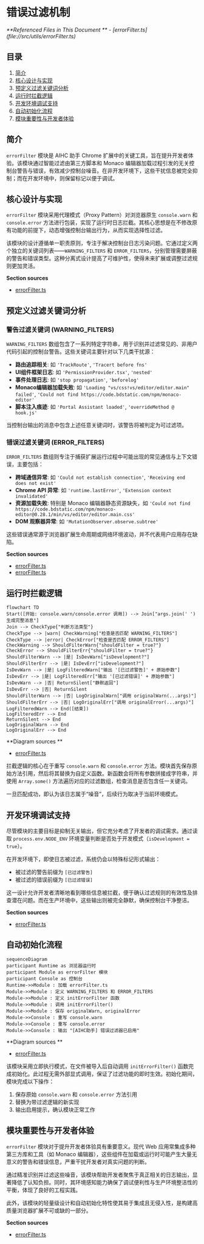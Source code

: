 # 错误过滤机制

<cite>
**Referenced Files in This Document **   
- [errorFilter.ts](file://src/utils/errorFilter.ts)
</cite>

## 目录
1. [简介](#简介)
2. [核心设计与实现](#核心设计与实现)
3. [预定义过滤关键词分析](#预定义过滤关键词分析)
4. [运行时拦截逻辑](#运行时拦截逻辑)
5. [开发环境调试支持](#开发环境调试支持)
6. [自动初始化流程](#自动初始化流程)
7. [模块重要性与开发者体验](#模块重要性与开发者体验)

## 简介
`errorFilter` 模块是 AIHC 助手 Chrome 扩展中的关键工具，旨在提升开发者体验。该模块通过智能过滤由第三方脚本和 Monaco 编辑器加载过程引发的无关控制台警告与错误，有效减少控制台噪音。在非开发环境下，这些干扰信息被完全抑制；而在开发环境中，则保留标记以便于调试。

## 核心设计与实现

`errorFilter` 模块采用代理模式（Proxy Pattern）对浏览器原生 `console.warn` 和 `console.error` 方法进行包装，实现了运行时日志拦截。其核心思想是在不修改原有功能的前提下，动态增强控制台输出行为，从而实现选择性过滤。

该模块的设计遵循单一职责原则，专注于解决控制台日志污染问题。它通过定义两个独立的关键词列表——`WARNING_FILTERS` 和 `ERROR_FILTERS`，分别管理需要屏蔽的警告和错误类型。这种分离式设计提高了可维护性，使得未来扩展或调整过滤规则更加灵活。

**Section sources**
- [errorFilter.ts](file://src/utils/errorFilter.ts#L36-L84)

## 预定义过滤关键词分析

### 警告过滤关键词 (WARNING_FILTERS)
`WARNING_FILTERS` 数组包含了一系列特定字符串，用于识别并过滤常见的、非用户代码引起的控制台警告。这些关键词主要针对以下几类干扰源：

- **路由追踪相关**: 如 `'TrackRoute'`, `'Tracert before fns'`
- **UI组件框架日志**: 如 `'PermissionProvider.tsx'`, `'nested'`
- **事件处理日志**: 如 `'stop propagation'`, `'beforelog'`
- **Monaco编辑器加载失败**: 如 `'Loading "vs/css!vs/editor/editor.main" failed'`, `'Could not find https://code.bdstatic.com/npm/monaco-editor'`
- **脚本注入痕迹**: 如 `'Portal Assistant loaded'`, `'overrideMethod @ hook.js'`

当控制台输出的消息中包含上述任意关键词时，该警告将被判定为可过滤项。

### 错误过滤关键词 (ERROR_FILTERS)
`ERROR_FILTERS` 数组则专注于捕获扩展运行过程中可能出现的常见通信与上下文错误，主要包括：

- **跨域通信异常**: 如 `'Could not establish connection'`, `'Receiving end does not exist'`
- **Chrome API 异常**: 如 `'runtime.lastError'`, `'Extension context invalidated'`
- **资源加载失败**: 特别是 Monaco 编辑器静态资源缺失，如 `'Could not find https://code.bdstatic.com/npm/monaco-editor@0.28.1/min/vs/editor/editor.main.css'`
- **DOM 观察器异常**: 如 `'MutationObserver.observe.subtree'`

这些错误通常源于浏览器扩展生命周期或网络环境波动，并不代表用户应用存在缺陷。

**Section sources**
- [errorFilter.ts](file://src/utils/errorFilter.ts#L9-L21)
- [errorFilter.ts](file://src/utils/errorFilter.ts#L24-L33)

## 运行时拦截逻辑

```mermaid
flowchart TD
Start([开始: console.warn/console.error 调用]) --> Join["args.join(' ') 生成完整消息"]
Join --> CheckType{"判断方法类型"}
CheckType --> |warn| CheckWarning["检查是否匹配 WARNING_FILTERS"]
CheckType --> |error| CheckError["检查是否匹配 ERROR_FILTERS"]
CheckWarning --> ShouldFilterWarn{"shouldFilter = true?"}
CheckError --> ShouldFilterErr{"shouldFilter = true?"}
ShouldFilterWarn --> |是| IsDevWarn["isDevelopment?"]
ShouldFilterErr --> |是| IsDevErr["isDevelopment?"]
IsDevWarn --> |是| LogFilteredWarn["输出 '[已过滤警告]' + 原始参数"]
IsDevErr --> |是| LogFilteredErr["输出 '[已过滤错误]' + 原始参数"]
IsDevWarn --> |否| ReturnSilent["静默返回"]
IsDevErr --> |否| ReturnSilent
ShouldFilterWarn --> |否| LogOriginalWarn["调用 originalWarn(...args)"]
ShouldFilterErr --> |否| LogOriginalErr["调用 originalError(...args)"]
LogFilteredWarn --> End([结束])
LogFilteredErr --> End
ReturnSilent --> End
LogOriginalWarn --> End
LogOriginalErr --> End
```

**Diagram sources **
- [errorFilter.ts](file://src/utils/errorFilter.ts#L36-L84)

拦截逻辑的核心在于重写 `console.warn` 和 `console.error` 方法。模块首先保存原始方法引用，然后将其替换为自定义函数。新函数会将所有参数拼接成字符串，并使用 `Array.some()` 方法遍历对应的过滤数组，检查消息是否包含任一关键词。

一旦匹配成功，即认为该日志属于“噪音”，后续行为取决于当前环境模式。

## 开发环境调试支持

尽管模块的主要目标是抑制无关输出，但它充分考虑了开发者的调试需求。通过读取 `process.env.NODE_ENV` 环境变量判断是否处于开发模式（`isDevelopment = true`）。

在开发环境下，即使日志被过滤，系统仍会以特殊标记形式输出：
- 被过滤的警告前缀为 `[已过滤警告]`
- 被过滤的错误前缀为 `[已过滤错误]`

这一设计允许开发者清晰地看到哪些信息被拦截，便于确认过滤规则的有效性及排查潜在问题。而在生产环境中，这些输出则被完全静默，确保控制台干净整洁。

**Section sources**
- [errorFilter.ts](file://src/utils/errorFilter.ts#L36-L84)

## 自动初始化流程

```mermaid
sequenceDiagram
participant Runtime as 浏览器运行时
participant Module as errorFilter 模块
participant Console as 控制台
Runtime->>Module : 加载 errorFilter.ts
Module->>Module : 定义 WARNING_FILTERS 和 ERROR_FILTERS
Module->>Module : 定义 initErrorFilter 函数
Module->>Module : 调用 initErrorFilter()
Module->>Module : 保存 originalWarn, originalError
Module->>Console : 重写 console.warn
Module->>Console : 重写 console.error
Module->>Console : 输出 "[AIHC助手] 错误过滤器已启用"
```

**Diagram sources **
- [errorFilter.ts](file://src/utils/errorFilter.ts#L36-L84)

该模块采用立即执行模式，在文件被导入后自动调用 `initErrorFilter()` 函数完成初始化。此过程无需外部显式调用，保证了过滤功能的即时生效。初始化期间，模块完成以下操作：
1. 保存原始 `console.warn` 和 `console.error` 方法引用
2. 替换为带过滤逻辑的新实现
3. 输出启用提示，确认模块正常工作

## 模块重要性与开发者体验

`errorFilter` 模块对于提升开发者体验具有重要意义。现代 Web 应用常集成多种第三方库和工具（如 Monaco 编辑器），这些组件在加载或运行时可能产生大量无意义的警告和错误信息，严重干扰开发者对真实问题的判断。

通过精准识别并过滤这些噪音，该模块帮助开发者聚焦于真正相关的日志输出，显著降低了认知负担。同时，其环境感知能力确保了调试便利性与生产环境整洁性的平衡，体现了良好的工程实践。

此外，该模块的轻量级设计和自动初始化特性使其易于集成且无侵入性，是构建高质量浏览器扩展不可或缺的一部分。

**Section sources**
- [errorFilter.ts](file://src/utils/errorFilter.ts#L36-L84)